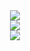 
<!--### Hi there 👋
**LIL-YAML/LIL-YAML** is a ✨ _special_ ✨ repository because its `README.md` (this file) appears on your GitHub profile.
Here are some ideas to get you started:

- 🔭 I’m currently working on ...
- 🌱 I’m currently learning ...
- 👯 I’m looking to collaborate on ...
- 🤔 I’m looking for help with ...
- 💬 Ask me about ...
- 📫 How to reach me: ...
- 😄 Pronouns: ...
- ⚡ Fun fact: ...
-->
<div align="center"><img  src="https://readme-typing-svg.herokuapp.com?font=Raleway&color=%234657B7&size=22&center=true&vCenter=true&multiline=true&lines=%E4%B8%BA+%E6%89%80+%E6%9C%89+%E4%BA%BA+%E3%80%81+%E4%B8%8D+%E4%B8%BA+%E6%9F%90+%E4%B8%AA+%E4%BA%BA+" />
<div href="https://github.com/LIL-YAML"> <img  src='https://img.shields.io/badge/dynamic/json?color=4657b7&label=GitHub&prefix=%20&query=%24.data.totalSubs&suffix=followers&url=https%3A%2F%2Fapi.spencerwoo.com%2Fsubstats%2F%3Fsource%3Dgithub%26queryKey%3DLIL-YAML' />


<div align="center"><img src="https://cdn.jsdelivr.net/gh/LIL-YAML/LIL-YAML/assets/github-contribution-grid-snake.svg" ></div>
